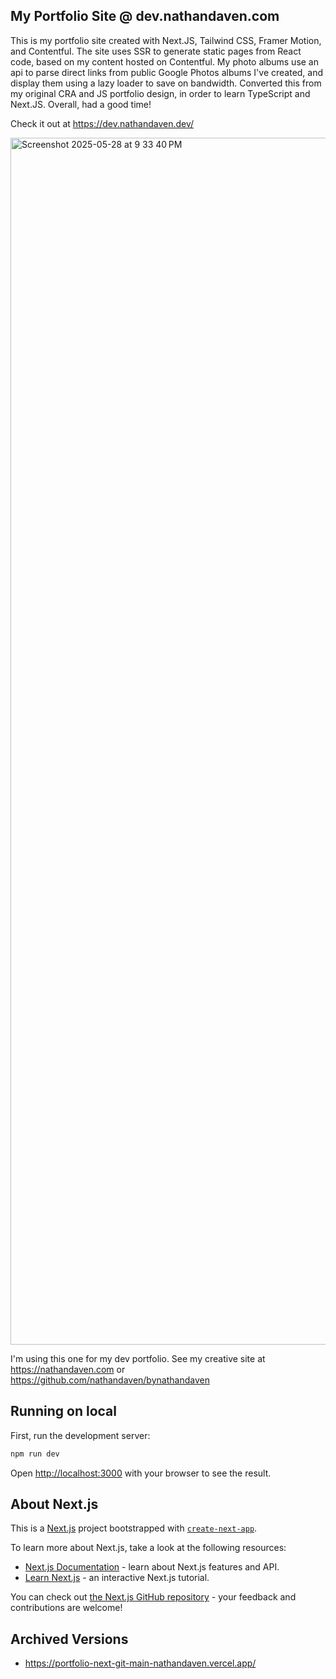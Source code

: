 ## My Portfolio Site @ dev.nathandaven.com

This is my portfolio site created with Next.JS, Tailwind CSS, Framer Motion, and Contentful. The site uses SSR to generate static pages from React code, based on my content hosted on Contentful. My photo albums use an api to parse direct links from public Google Photos albums I've created, and display them using a lazy loader to save on bandwidth. Converted this from my original CRA and JS portfolio design, in order to learn TypeScript and Next.JS. Overall, had a good time!

Check it out at https://dev.nathandaven.dev/

<img width="1931" alt="Screenshot 2025-05-28 at 9 33 40 PM" src="https://github.com/user-attachments/assets/1fa84cf7-7348-45c4-82f4-6da985092170" />

I'm using this one for my dev portfolio. See my creative site at https://nathandaven.com or https://github.com/nathandaven/bynathandaven

## Running on local

First, run the development server:

```bash
npm run dev
```

Open [http://localhost:3000](http://localhost:3000) with your browser to see the result.

## About Next.js

This is a [Next.js](https://nextjs.org/) project bootstrapped with [`create-next-app`](https://github.com/vercel/next.js/tree/canary/packages/create-next-app).

To learn more about Next.js, take a look at the following resources:

- [Next.js Documentation](https://nextjs.org/docs) - learn about Next.js features and API.
- [Learn Next.js](https://nextjs.org/learn) - an interactive Next.js tutorial.

You can check out [the Next.js GitHub repository](https://github.com/vercel/next.js/) - your feedback and contributions are welcome!

## Archived Versions

- https://portfolio-next-git-main-nathandaven.vercel.app/
